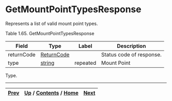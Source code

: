 
# GetMountPointTypesResponse

Represents a list of valid mount point types.

Table 1.65. GetMountPointTypesResponse

Field| Type| Label| Description  
---|---|---|---  
returnCode| [ReturnCode](ch01s04s04.md "Return Code")|  | Status code of response.   
type| [string](ch01s11.md "gRPC Scalar Value Types")| repeated| Mount Point
Type.  
  
  

* * *

[Prev](ch01s05s12.md) | [Up](ch01s05s12.md) / [Contents](index.md) / [Home](../../index.htm)|  [Next](ch01s05s12s03.md)  
---|---|---

